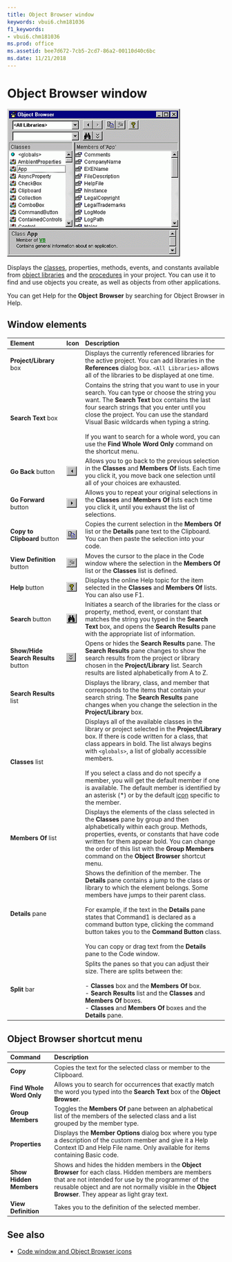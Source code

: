 ```yaml
---
title: Object Browser window
keywords: vbui6.chm181036
f1_keywords:
- vbui6.chm181036
ms.prod: office
ms.assetid: bee7d672-7cb5-2cd7-86a2-00110d40c6bc
ms.date: 11/21/2018
---
```



# Object Browser window

![Object browser](../../../images/objbrows_ZA01201634.gif)

Displays the [classes](../../Glossary/vbe-glossary.md#class), properties, methods, events, and constants available from [object libraries](../../Glossary/vbe-glossary.md#object-library) and the [procedures](../../Glossary/vbe-glossary.md#procedure) in your project. You can use it to find and use objects you create, as well as objects from other applications.

You can get Help for the **Object** **Browser** by searching for Object Browser in Help.


## Window elements 

|Element|Icon|Description|
|:------|:---|:----------|
|**Project/Library** box| |Displays the currently referenced libraries for the active project. You can add libraries in the **References** dialog box. `<All Libraries>` allows all of the libraries to be displayed at one time.|
|**Search Text** box | |Contains the string that you want to use in your search. You can type or choose the string you want. The **Search Text** box contains the last four search strings that you enter until you close the project. You can use the standard Visual Basic wildcards when typing a string.<br/><br/>If you want to search for a whole word, you can use the **Find Whole Word Only** command on the shortcut menu.|
|**Go Back** button| ![Go Back button](../../../images/goback_ZA01201613.gif) |Allows you to go back to the previous selection in the **Classes** and **Members Of** lists. Each time you click it, you move back one selection until all of your choices are exhausted.|
|**Go Forward** button| ![Go Forward button](../../../images/forward_ZA01201610.gif)| Allows you to repeat your original selections in the **Classes** and **Members Of** lists each time you click it, until you exhaust the list of selections.|
|**Copy to Clipboard** button| ![Copy to Clipboard button](../../../images/but_copy_ZA01201582.gif)| Copies the current selection in the **Members Of** list or the **Details** pane text to the Clipboard. You can then paste the selection into your code.|
|**View Definition** button|![View Definition button](../../../images/viewdef_ZA01201805.gif)|  Moves the cursor to the place in the Code window where the selection in the **Members Of** list or the **Classes** list is defined.|
|**Help** button| ![Help button](../../../images/but_help_ZA01201583.gif) |Displays the online Help topic for the item selected in the **Classes** and **Members Of** lists. You can also use F1.|
|**Search** button| ![Search button](../../../images/search_ZA01201651.gif) |Initiates a search of the libraries for the class or property, method, event, or constant that matches the string you typed in the **Search Text** box, and opens the **Search Results** pane with the appropriate list of information.|
|**Show/Hide Search Results** button| ![Show/Hide Search Results button](../../../images/showsear_ZA01201652.gif) |Opens or hides the **Search Results** pane. The **Search Results** pane changes to show the search results from the project or library chosen in the **Project/Library** list. Search results are listed alphabetically from A to Z.|
|**Search Results** list| |Displays the library, class, and member that corresponds to the items that contain your search string. The **Search Results** pane changes when you change the selection in the **Project/Library** box.|
|**Classes** list| |Displays all of the available classes in the library or project selected in the **Project/Library** box. If there is code written for a class, that class appears in bold. The list always begins with `<globals>`, a list of globally accessible members.<br/><br/>If you select a class and do not specify a member, you will get the default member if one is available. The default member is identified by an asterisk (*) or by the default [icon](icons-used-in-the-object-browser-and-code-windows.md) specific to the member.|
|**Members Of** list| |Displays the elements of the class selected in the **Classes** pane by group and then alphabetically within each group. Methods, properties, events, or constants that have code written for them appear bold. You can change the order of this list with the **Group Members** command on the **Object Browser** shortcut menu.|
|**Details** pane| |Shows the definition of the member. The **Details** pane contains a jump to the class or library to which the element belongs. Some members have jumps to their parent class.<br/><br/>For example, if the text in the **Details** pane states that Command1 is declared as a command button type, clicking the command button takes you to the **Command Button** class.<br/><br/>You can copy or drag text from the **Details** pane to the Code window.|
|**Split** bar| |Splits the panes so that you can adjust their size. There are splits between the:<br/><br/>- **Classes** box and the **Members Of** box.<br/>- **Search Results** list and the **Classes** and **Members Of** boxes.<br/>- **Classes** and **Members Of** boxes and the **Details** pane.|
    
## Object Browser shortcut menu

|Command|Description|
|:------|:----------|
|**Copy** | Copies the text for the selected class or member to the Clipboard.|
|**Find Whole Word Only**  | Allows you to search for occurrences that exactly match the word you typed into the **Search Text** box of the **Object Browser**. |
|**Group Members** | Toggles the **Members Of** pane between an alphabetical list of the members of the selected class and a list grouped by the member type.|
|**Properties**  | Displays the **Member Options** dialog box where you type a description of the custom member and give it a Help Context ID and Help File name. Only available for items containing Basic code.|
|**Show Hidden Members** | Shows and hides the hidden members in the **Object Browser** for each class. Hidden members are members that are not intended for use by the programmer of the reusable object and are not normally visible in the **Object Browser**. They appear as light gray text.|
|**View Definition** | Takes you to the definition of the selected member.|


## See also

- [Code window and Object Browser icons](icons-used-in-the-object-browser-and-code-windows.md)